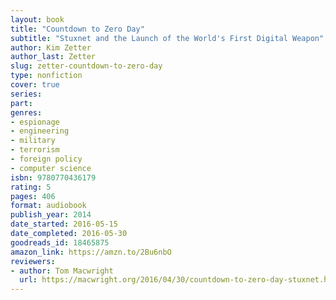 ```yaml
---
layout: book
title: "Countdown to Zero Day"
subtitle: "Stuxnet and the Launch of the World's First Digital Weapon"
author: Kim Zetter
author_last: Zetter
slug: zetter-countdown-to-zero-day
type: nonfiction
cover: true
series: 
part: 
genres:
- espionage
- engineering
- military
- terrorism
- foreign policy
- computer science
isbn: 9780770436179
rating: 5
pages: 406
format: audiobook
publish_year: 2014
date_started: 2016-05-15
date_completed: 2016-05-30
goodreads_id: 18465875
amazon_link: https://amzn.to/2Bu6nbO
reviewers:
- author: Tom Macwright
  url: https://macwright.org/2016/04/30/countdown-to-zero-day-stuxnet.html
---
```

